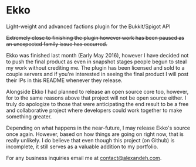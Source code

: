 # Ekko
Light-weight and advanced factions plugin for the Bukkit/Spigot API

~~Extremely close to finishing the plugin however work has been paused as an unexpected family issue has occurred.~~

Ekko was finished last month (Early May 2016), however I have decided not to push the final product as even in snapshot stages people begun to steal my work without crediting me. The plugin has been licensed and sold to a couple servers and if you're interested in seeing the final product I will post their IPs in this README whenever they release.

Alongside Ekko I had planned to release an open source core too, however, for to the same reasons above that project will not be open source either. I truly do apologize to those that were anticipating the end result to be a free and collaborative project where developers could work together to make something greater. 

Depending on what happens in the near-future, I may release Ekko's source once again. However, based on how things are going on right now, that is really unlikely. 
I do believe that even though this project (on Github) is incomplete, it still serves as a valuable addition to my portfolio.

For any business inquiries email me at contact@alexandeh.com.

